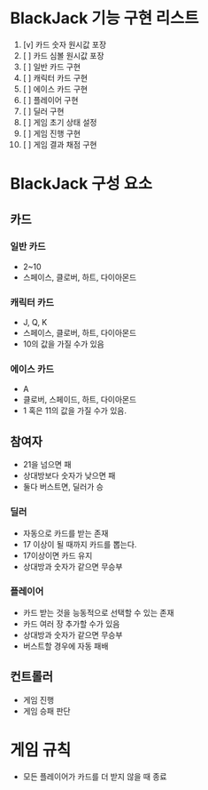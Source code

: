 # BlackJack 기능 구현 리스트
1. [v] 카드 숫자 원시값 포장
2. [ ] 카드 심볼 원시값 포장
3. [ ] 일반 카드 구현
4. [ ] 캐릭터 카드 구현
5. [ ] 에이스 카드 구현
6. [ ] 플레이어 구현
7. [ ] 딜러 구현 
8. [ ] 게임 초기 상태 설정 
9. [ ] 게임 진행 구현
10. [ ] 게임 결과 채점 구현 
 

# BlackJack 구성 요소
## 카드
### 일반 카드 
- 2~10
- 스페이스, 클로버, 하트, 다이아몬드 
### 캐릭터 카드
- J, Q, K
- 스페이스, 클로버, 하트, 다이아몬드 
- 10의 값을 가질 수가 있음 

### 에이스 카드 
- A 
- 클로버, 스페이드, 하트, 다이아몬드
- 1 혹은 11의 값을 가질 수가 있음. 

## 참여자
- 21을 넘으면 패
- 상대방보다 숫자가 낮으면 패
- 둘다 버스트면, 딜러가 승 

### 딜러
- 자동으로 카드를 받는 존재
- 17 이상이 될 때까지 카드를 뽑는다.
- 17이상이면 카드 유지
- 상대방과 숫자가 같으면 무승부 

### 플레이어
- 카드 받는 것을 능동적으로 선택할 수 있는 존재 
- 카드 여러 장 추가할 수가 있음
- 상대방과 숫자가 같으면 무승부 
- 버스트할 경우에 자동 패배 

## 컨트롤러 
- 게임 진행 
- 게임 승패 판단

# 게임 규칙
- 모든 플레이어가 카드를 더 받지 않을 때 종료